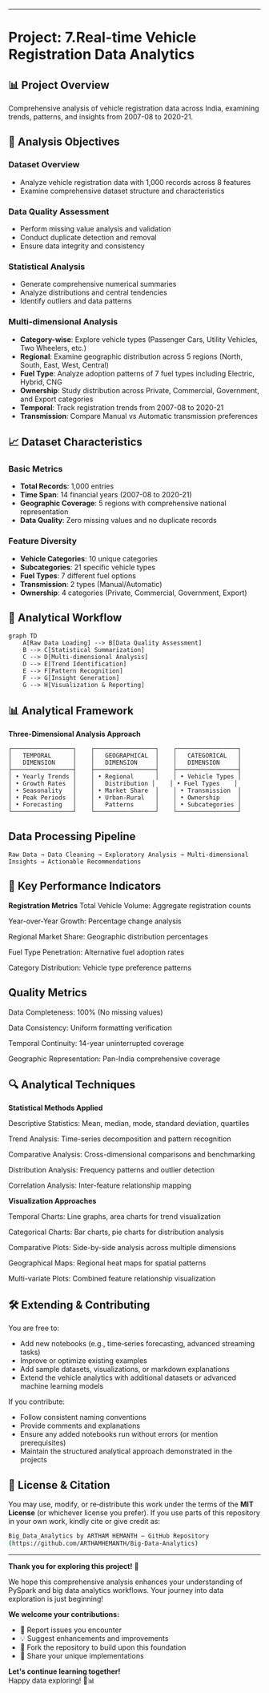 _____
# Project:  7.Real-time Vehicle Registration Data Analytics

## 📊 Project Overview
Comprehensive analysis of vehicle registration data across India, examining trends, patterns, and insights from 2007-08 to 2020-21.

## 🎯 Analysis Objectives

### Dataset Overview
- Analyze vehicle registration data with 1,000 records across 8 features
- Examine comprehensive dataset structure and characteristics

### Data Quality Assessment
- Perform missing value analysis and validation
- Conduct duplicate detection and removal
- Ensure data integrity and consistency

### Statistical Analysis
- Generate comprehensive numerical summaries
- Analyze distributions and central tendencies
- Identify outliers and data patterns

### Multi-dimensional Analysis
- **Category-wise**: Explore vehicle types (Passenger Cars, Utility Vehicles, Two Wheelers, etc.)
- **Regional**: Examine geographic distribution across 5 regions (North, South, East, West, Central)
- **Fuel Type**: Analyze adoption patterns of 7 fuel types including Electric, Hybrid, CNG
- **Ownership**: Study distribution across Private, Commercial, Government, and Export categories
- **Temporal**: Track registration trends from 2007-08 to 2020-21
- **Transmission**: Compare Manual vs Automatic transmission preferences

## 📈 Dataset Characteristics

### Basic Metrics
- **Total Records**: 1,000 entries
- **Time Span**: 14 financial years (2007-08 to 2020-21)
- **Geographic Coverage**: 5 regions with comprehensive national representation
- **Data Quality**: Zero missing values and no duplicate records

### Feature Diversity
- **Vehicle Categories**: 10 unique categories
- **Subcategories**: 21 specific vehicle types
- **Fuel Types**: 7 different fuel options
- **Transmission**: 2 types (Manual/Automatic)
- **Ownership**: 4 categories (Private, Commercial, Government, Export)

## 🔄 Analytical Workflow

```mermaid
graph TD
    A[Raw Data Loading] --> B[Data Quality Assessment]
    B --> C[Statistical Summarization]
    C --> D[Multi-dimensional Analysis]
    D --> E[Trend Identification]
    E --> F[Pattern Recognition]
    F --> G[Insight Generation]
    G --> H[Visualization & Reporting]
```
## 📊 Analytical Framework
**Three-Dimensional Analysis Approach**
```
┌─────────────────┐    ┌─────────────────┐    ┌─────────────────┐
│   TEMPORAL      │    │   GEOGRAPHICAL  │    │   CATEGORICAL   │
│   DIMENSION     │    │   DIMENSION     │    │   DIMENSION     │
├─────────────────┤    ├─────────────────┤    ├─────────────────┤
│ • Yearly Trends │    │ • Regional      │    │ • Vehicle Types │
│ • Growth Rates  │    │   Distribution │    │ • Fuel Types    │
│ • Seasonality   │    │ • Market Share  │    │ • Transmission  │
│ • Peak Periods  │    │ • Urban-Rural   │    │ • Ownership     │
│ • Forecasting   │    │   Patterns      │    │ • Subcategories │
└─────────────────┘    └─────────────────┘    └─────────────────┘
```

## Data Processing Pipeline
```
Raw Data → Data Cleaning → Exploratory Analysis → Multi-dimensional Insights → Actionable Recommendations
```

## 🎯 Key Performance Indicators
**Registration Metrics**
Total Vehicle Volume: Aggregate registration counts

Year-over-Year Growth: Percentage change analysis

Regional Market Share: Geographic distribution percentages

Fuel Type Penetration: Alternative fuel adoption rates

Category Distribution: Vehicle type preference patterns

## Quality Metrics
Data Completeness: 100% (No missing values)

Data Consistency: Uniform formatting verification

Temporal Continuity: 14-year uninterrupted coverage

Geographic Representation: Pan-India comprehensive coverage

## 🔍 Analytical Techniques
**Statistical Methods Applied**

Descriptive Statistics: Mean, median, mode, standard deviation, quartiles

Trend Analysis: Time-series decomposition and pattern recognition

Comparative Analysis: Cross-dimensional comparisons and benchmarking

Distribution Analysis: Frequency patterns and outlier detection

Correlation Analysis: Inter-feature relationship mapping

**Visualization Approaches**

Temporal Charts: Line graphs, area charts for trend visualization

Categorical Charts: Bar charts, pie charts for distribution analysis

Comparative Plots: Side-by-side analysis across multiple dimensions

Geographical Maps: Regional heat maps for spatial patterns

Multi-variate Plots: Combined feature relationship visualization


## 🛠️ Extending & Contributing

You are free to:

- Add new notebooks (e.g., time‑series forecasting, advanced streaming tasks)
- Improve or optimize existing examples
- Add sample datasets, visualizations, or markdown explanations
- Extend the vehicle analytics with additional datasets or advanced machine learning models

If you contribute:

- Follow consistent naming conventions
- Provide comments and explanations
- Ensure any added notebooks run without errors (or mention prerequisites)
- Maintain the structured analytical approach demonstrated in the projects

## 📄 License & Citation

You may use, modify, or re‑distribute this work under the terms of the **MIT License** (or whichever license you prefer).
If you use parts of this repository in your own work, kindly cite or give credit as:
```bash
Big_Data_Analytics by ARTHAM HEMANTH — GitHub Repository
(https://github.com/ARTHAMHEMANTH/Big-Data-Analytics)
```

---

**Thank you for exploring this project!** 🚀

We hope this comprehensive analysis enhances your understanding of PySpark and big data analytics workflows. Your journey into data exploration is just beginning!

**We welcome your contributions:**
- 🐛 Report issues you encounter
- 💡 Suggest enhancements and improvements
- 🍴 Fork the repository to build upon this foundation
- 🔧 Share your unique implementations

**Let's continue learning together!**  
Happy data exploring! 🎯📊

